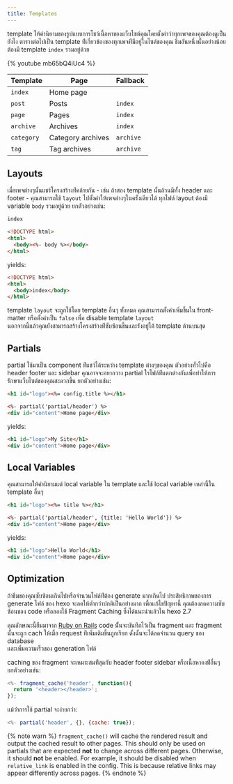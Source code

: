 ```yaml
---
title: Templates
---
```

template ให้คำนิยามของรูปแบบการโชว์เนื้อหาของแว็บไซต์คุณโดยตั้งค่าว่าทุกเพจของคุณต้องดูเป็นยังไง ตารางต่อไปเป็น template ท่ีเกี่ยวข้องของทุกเพจท่ีมีอยู่ในไซต์ของคุณ ธีมอันหนึ่งนั้นอย่างน้อยต้องมี template `index` รวมอยู่ด้วย

{% youtube mb65bQ4iUc4 %}

Template | Page | Fallback
--- | --- | ---
`index` | Home page |
`post` | Posts | `index`
`page` | Pages | `index`
`archive` | Archives | `index`
`category` | Category archives | `archive`
`tag` | Tag archives | `archive`

## Layouts

เมื่อเพจต่างๆนั้นแชร์โครงสร้างท่ีคล้ายกัน - เช่น ถ้าสอง template นั้นล้วนมีทั้ง
 header และ footer - คุณสามารถใช้ `layout`
 ไปตั้งค่าให้เพจต่างๆในครั้งเดียวได้ ทุกไฟล์ layout ต้องมี variable `body`
 รวมอยู่ด้วย ยกตัวอย่างเช่น:

``` html index.ejs
index
```

``` html layout.ejs
<!DOCTYPE html>
<html>
  <body><%- body %></body>
</html>
```

yields:

``` html
<!DOCTYPE html>
<html>
  <body>index</body>
</html>
```

template `layout` จะถูกใช้โดย template อื่นๆ ทั้งหมด
คุณสามารถตั้งค่าเพิ่มขึ้นใน front-matter หรือตั้งค่าเป็น `false` เพื่อ
disable template `layout`  
นอกจากนี้แล้วคุณยังสามารถสร้างโครงสร้างท่ีซับซ้อนขึ้นและรังอยู่ใต้ template
ด้านบนสุด

## Partials

partial ใช้มาเป็น  component ท่ีแชว์ได้ระหว่าง template ต่างๆของคุณ
ตัวอย่างทั่วไปคือ header footer และ sidebar คุณอาจจะอยากวาง partial
ใรไฟล์ท่ีแตกต่างกันเพื่อทำให้การรักษาแว็บไซต์ของคุณสะดวกขึ้น ยกตัวอย่างเช่น:

``` html partial/header.ejs
<h1 id="logo"><%= config.title %></h1>
```

``` html index.ejs
<%- partial('partial/header') %>
<div id="content">Home page</div>
```

yields:

``` html
<h1 id="logo">My Site</h1>
<div id="content">Home page</div>
```

## Local Variables

คุณสามารถให้คำนิยามแต่ local variable ใน template และใช้ local variable
เหล่านี้ใน template  อื่นๆ

``` html partial/header.ejs
<h1 id="logo"><%= title %></h1>
```

``` html index.ejs
<%- partial('partial/header', {title: 'Hello World'}) %>
<div id="content">Home page</div>
```

yields:

``` html
<h1 id="logo">Hello World</h1>
<div id="content">Home page</div>
```

## Optimization

ถ้าธีมของคุณซับซ้อนเกินไปหรือจำนวนไฟล์ท่ีต้อง generate มากเกินไป
ประสิทธิภาพของการ generate ไฟล์ ของ hexo จะลดให้ต่ำกว่าปกติเป็นอย่างมาก
เพื่อแก้ไขปัญหานี้ คุณต้องลดความซับซ้อนของ code หรือลองใช้ Fragment Caching
ซึ่งได้แนะนำแล้วใน hexo 2.7

คุณลักษณะนี้ยืมมาจาก [Ruby on Rails](http://guides.rubyonrails.org/caching_with_rails.html#fragment-caching)
code น้ั้นจะบันทึกไว้เป็น fragment และ fragment นั้นจะถูก cach ให้เมื่อ
request ท่ีเพิ่มเติมขึ้นถูกเรียก ดั้งนั้นจะได้ลดจำนวน query ของ database  
และเพิ่มความเร็วของ generation ไฟล์

caching ของ fragment จะเหมาะสมท่ีสุดกับ header footer sidebar
หรือเนื้อหาคงท่ีอื่นๆ ยกตัวอย่างเช่น:

``` js
<%- fragment_cache('header', function(){
  return '<header></header>';
});
```

แม้ว่่าการใช้ partial จะง่ายกว่า:

``` js
<%- partial('header', {}, {cache: true});
```

{% note warn %}
`fragment_cache()` will cache the rendered result and output the cached result to other pages. This should only be used on partials that are expected **not** to change across different pages. Otherwise, it should **not** be enabled.
For example, it should be disabled when `relative_link` is enabled in the config. This is because relative links may appear differently across pages.
{% endnote %}

